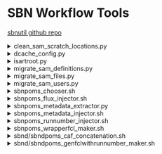 # SBN Workflow Tools

[sbnutil github repo](https://github.com/SBNSoftware/sbnutil)

<details>
<summary>clean_sam_scratch_locations.py</summary>
<pre>
Purpose: Clean dead scratch locations.  Update parameter loc.scratch.

Usage:

clean_sam_scratch_locations.py [options]

Options:

-h|--help             - Print help.
-e|--experiment &lt;exp&gt; - Experiment (default $SAM_EXPERIMENT).
-n|--nfiles &lt;n&gt;       - Number of files to query per iteration (default no limit).
--def &lt;defname&gt;       - Parent definition (optional, default none).
--file &lt;filename&gt;     - File name (optional, default none).
--niter &lt;niter&gt;       - Number of iterations (default 1).
--nolabel             - Check all files with locations, but no tape label.
--invalid_disk &lt;file&gt; - Save files sith invalid persistent disk locations in specified file.
--invalid_tape &lt;file&gt; - Save files sith invalid tape locations in specified file.
</pre>
</details>

<details>
<summary>dcache_config.py</summary>
<pre>
Purpose: Analysis dCache configuraiton.

Usage:

dcache_config.py [options]

Options:

-h|--help       - Print help.
-e|--experiment - Experiment (default $EXPERIMENT).
--min_depth &lt;n&gt; - Minimum depth to print out (default 3).
--max_deptn &lt;n&gt; - Maximum depth to analyze (default 7).
--md            - Output in markdown format (default plain text).
</pre>
</details>

<details>
<summary>isartroot.py</summary>
<pre>
Purpose: Test whether file is an artroot file.  With no options, return 
         exit status 0 if file is an artroot file, nonzero otherise.

Usage:

isartroot.py [options] &lt;file&gt;

Options:

-h|--help    - Print help.
-n|--invert  - Invert selection (return status 0 for non-artroot root file).
-a|--anyroot - Return status 0 for any valid root file.
-v|--verbose - Print a human-readable message that matches return status.

Arguments:

&lt;file&gt; - Path of file.
</pre>
</details>

<details>
<summary>migrate_sam_definitions.py</summary>
<pre>
Purpose: Migrate dataset definitions from source SAM database (SBND or 
         ICARUS) to target SAM database (SBN).

Usage:

migrate_sam_definitions.py [options]

Options:

-h|--help             - Print help.
-e|--experiment &lt;exp&gt; - Experiment (default $SAM_EXPERIMENT).
-d|--definition &lt;def&gt; - Migrate a particular definition (default none).
-n|--ndefinitions&lt;n&gt;  - Number of defiitions migrate (default no limit).
</pre>
</details>

<details>
<summary>migrate_sam_files.py</summary>
<pre>
Purpose: Migrate files from source SAM database (SBND or ICARUS) to 
         target SAM database (SBN).

Usage:

migrate_sam_files.py [options]

Options:

-h|--help             - Print help.
-e|--experiment &lt;exp&gt; - Experiment (default $SAM_EXPERIMENT).
-n|--nfiles &lt;n&gt;       - Number of files to query per iteration (default no limit).
--def &lt;defname&gt;       - Parent definition (optional, default none).
--file &lt;filename&gt;     - File name (optional, default none).
--niter &lt;niter&gt;       - Number of iterations (default 1).
--invalid &lt;file&gt;      - Save unmigrated files in specified file.
</pre>
</details>

<details>
<summary>migrate_sam_users.py</summary>
<pre>
Purpose: Migrate users and groups from source SAM database (SBND or
         ICARUS) to target SAM database (SBN).

Usage:

migrate_sam_users.py [options]

Options:

-h|--help             - Print help.
-e|--experiment &lt;exp&gt; - Experiment (default $SAM_EXPERIMENT).
-u|--user &lt;user&gt;      - Check particular user (default all).
</pre>
</details>

<details>
<summary>sbnpoms_chooser.sh</summary>
<pre>
Purpose: Select artroot file(s), and perform various other "between exe"
         operations.

Usage: sbnpoms_chooser.sh [options]

Options:

-h|--help        - Print help message.
-S &lt;list&gt;        - Specify list file to receive chosen files (default none).
-d &lt;directory&gt;   - Specify directory to search for root files (default ".").
-n &lt;n&gt;           - Number of artroot files to choose (default 1).
--[no]metadata   - [Do not] extract metadata (using sbnpoms_metadata_extractor.py) 
                   for any artroot file in the input directory into a matching 
                   .json file, if the .json file doesn't already exist.
                   Default is to extract metadata.
--delete &lt;list&gt;  - Delete files in the specified list file.
--[no]match      - [Do not] match unpaired non-artroot root files and 
                   unpaired json files.  Rename json file to match root file.
                   Default is to match.
--max_length &lt;n&gt; - Maximum file name length (0=no limit, default 200).
--unique         - Ensure that .root file names are unique (rename). 
</pre>
</details>

<details>
<summary>sbnpoms_flux_injector.sh</summary>
<pre>
Purpose: Add genie flux-related overrides to fcl file.

Usage: sbnpoms_flux_injector.sh [options]

Options:

-h|-?|--help                - Print help message.
--fcl &lt;fcl&gt;                 - Fcl file to append (default standard output).
--flux_copy_method &lt;method&gt; - Flux copy method (default "IFDH").
--max_flux_file_mb &lt;n&gt;      - Maximum size of flux files to copy (default GENIEGen decides).
</pre>
</details>

<details>
<summary>sbnpoms_metadata_extractor.py</summary>
<pre>
Purpose: SAM metadata extractor for artroot and non-artroot files.
         Use sam_metadata_dumper to extract internal sam metadata from
         artroot files.  Otherwise, read metadata from associated .json
         file.  Json format metadata written to standard output.

Usage:

sbnpoms_metadata_extractor.py [options] &lt;file&gt;

Arguments:

&lt;file&gt; - Path of file.

Options:

-h|--help - Print help.
-e|--experiment &lt;exp&gt; - Experiment (default $SAM_EXPERIMENT).
</pre>
</details>

<details>
<summary>sbnpoms_metadata_injector.sh</summary>
<pre>
Purpose: Append SAM metadata overrides to a fcl file.

Usage: sbnpoms_metadata_injector.sh [options]

General options:

-h|-?|--help                  - Print help message.
--inputfclname &lt;fcl file&gt;     - Fcl file to append to.

Options for overriding SAM built-in metadata (service FileCatalogMetadata).

--mdappfamily &lt;family&gt;        - Application family.
--mdappversion &lt;version&gt;      - Appliction version.
--mdfiletype &lt;file_type&gt;      - File type.
--mdruntype &lt;run_type&gt;        - Run type.
--mdgroupname &lt;group&gt;         - Group.

Options for overriding experiment-specific metadata.

--mdfclname &lt;fcl file&gt;        - Fcl file name to store in metadata.
--mdprojectname &lt;project&gt;     - Project name.
--mdprojectstage &lt;stage&gt;      - Project stage.
--mdprojectversion &lt;version&gt;  - Project version.
--mdprojectsoftware &lt;product&gt; - Top level ups product.
--mdproductionname &lt;campaign&gt; - Campaign name.
--mdproductiontype &lt;type&gt;     - Campaign type.

Options for non-artroot files.

--tfilemdjsonname &lt;json name&gt; - Name of TFile json file.
--cafname         &lt;caf name&gt;  - Name of caf file.
</pre>
</details>

<details>
<summary>sbnpoms_runnumber_injector.sh</summary>
<pre>
Purpose: Append run and subrun overrides to fcl file.
         Subrun follows \$PROCESS+1, and wraps by incrementing
         the run number when the subrun exceeds the maximum.

Usage: sbnpoms_runnumber_injector.sh [options]

Options:

-h|-?|--help          - Print help message.
--fcl &lt;fcl&gt;           - Fcl file to append (default standard output).
--subruns_per_run &lt;n&gt; - Number of subruns per run (default 100).
--process &lt;process&gt;   - Specify process number (default \$PROCESS).
--run &lt;run&gt;           - Specify base run number (default 1).
</pre>
</details>

<details>
<summary>sbnpoms_wrapperfcl_maker.sh</summary>
<pre>
Purpose: Make an empty wrapper fcl file.

Usage: sbnpoms_wrapperfcl_maker.sh [options]

Options:

-h|-?|--help        - Print help message.
--fclname &lt;fcl&gt;     - Wrapped fcl file.
--wrappername &lt;fcl&gt; - Wrapper fcl file.
</pre>
</details>

<details>
<summary>sbnd/sbndpoms_caf_concatenation.sh</summary>
<pre>
Purpose: Produces concatenated caf files from a dataset of standard cafs.
         Also provides the option to flatten the concatenated file.

Usage: sbndpoms_caf_concatenation.sh --defname &lt;SAMDEF&gt; [options]

Options:

-h|-?|--help         - Print help message.
--workdir &lt;dir&gt;      - Top level directory for producing the files.
--outdir &lt;dir&gt;       - Top level directory for storing the files.
--size &lt;maxsize&gt;     - Specify the maximum size of one of the files.
--flatten            - Created flattened caf files too.
</pre>
</details>

<details>
<summary>sbnd/sbndpoms_genfclwithrunnumber_maker.sh</summary>
<pre>
Purpose: Wrapper script to create a set of initial fcl files.
         Makes use of the sbnpoms_metadata_injector.sh script.

Usage: sbndpoms_genfclwithrunnumber_maker.sh [options]

Options:

-h|-?|--help         - Print help message.
--fcl &lt;fcl&gt;          - The gen fcl file for this campaign.
--outdir &lt;dir&gt;       - Top level directory for storing the files.
--samdeclare         - Declare produced fcls to SAM.
--nfiles &lt;n&gt;         - Number of files (i.e. subruns) to produce.
--workdir &lt;dir&gt;      - Top level directory for producing the files.
--mdprojver &lt;ver&gt;    - Code version being used for campaign.
--mdprojname &lt;name&gt;  - Name of production (i.e. MCPXXXXA).
--mdprojtype &lt;type&gt;  - Type of production (i.e. official).
--mdstagename &lt;name&gt; - Name of stage (i.e. gen).
-v|--verbose         - Increases verbosity of output.
</pre>
</details>

